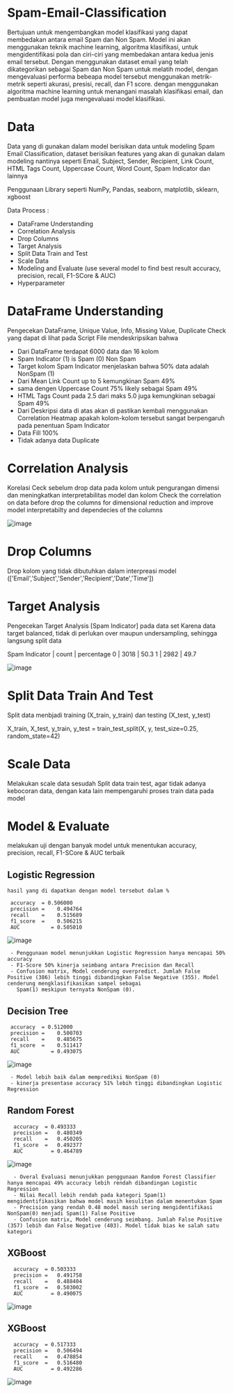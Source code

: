 # Spam-Email-Classification

Bertujuan untuk mengembangkan model klasifikasi yang dapat membedakan antara email Spam dan Non Spam. Model ini akan menggunakan teknik machine learning, algoritma klasifikasi, untuk mengidentifikasi pola dan ciri-ciri yang membedakan antara kedua jenis email tersebut. Dengan menggunakan dataset email yang telah dikategorikan sebagai Spam dan Non Spam untuk melatih model, dengan mengevaluasi performa bebeapa model tersebut menggunakan metrik-metrik seperti akurasi, presisi, recall, dan F1 score.
dengan menggunakan algoritma machine learning untuk menangani masalah klasifikasi email, dan pembuatan model juga mengevaluasi model klasifikasi.


# Data

Data yang di gunakan dalam model berisikan data untuk modeling Spam Email Classification, dataset berisikan features yang akan di gunakan dalam modeling nantinya seperti
Email, Subject, Sender, Recipient, Link Count, HTML Tags Count, Uppercase Count, Word Count, Spam Indicator dan lainnya

Penggunaan Library seperti NumPy, Pandas, seaborn, matplotlib, sklearn, xgboost

Data Process :
- DataFrame Understanding
- Correlation Analysis
- Drop Columns
- Target Analysis
- Split Data Train and Test
- Scale Data
- Modeling and Evaluate (use several model to find best result accuracy, precision, recall, F1-SCore & AUC)
- Hyperparameter

# DataFrame Understanding

Pengecekan DataFrame, Unique Value, Info, Missing Value, Duplicate Check yang dapat di lihat pada Script File mendeskripsikan bahwa

- Dari DataFrame terdapat 6000 data dan 16 kolom
- Spam Indicator (1) is Spam (0) Non Spam
- Target kolom Spam Indicator menjelaskan bahwa 50% data adalah NonSpam (1)
- Dari Mean Link Count up to 5 kemungkinan Spam 49%
- sama dengen Uppercase Count 75% likely sebagai Spam 49%
- HTML Tags Count pada 2.5 dari maks 5.0 juga kemungkinan sebagai Spam 49%
- Dari Deskripsi data di atas akan di pastikan kembali menggunakan Correlation Heatmap apakah kolom-kolom tersebut sangat berpengaruh pada penentuan Spam Indicator
- Data Fill 100%
- Tidak adanya data Duplicate

# Correlation Analysis

Korelasi Ceck sebelum drop data pada kolom untuk pengurangan dimensi dan meningkatkan interpretabilitas model dan kolom
Check the correlation on data before drop the columns for dimensional reduction and improve model interpretabilty and dependecies of the columns

![image](https://github.com/user-attachments/assets/dc31729a-9542-4cd2-bc1e-e352773e2cd9)


# Drop Columns

Drop kolom yang tidak dibutuhkan dalam interpreasi model (['Email','Subject','Sender','Recipient','Date','Time'])


# Target Analysis

Pengecekan Target Analysis [Spam Indicator] pada data set
Karena data target balanced, tidak di perlukan over maupun undersampling, sehingga langsung split data

 Spam Indicator |   count    |	percentage
      0	        |    3018	   |       50.3
      1	        |    2982	   |       49.7

![image](https://github.com/user-attachments/assets/2b37d734-3535-4461-ac52-c794f0526084)


# Split Data Train And Test

Split data menbjadi training (X_train, y_train) dan testing (X_test, y_test) 

X_train, X_test, y_train, y_test = train_test_split(X, y, test_size=0.25, random_state=42)

# Scale Data

Melakukan scale data sesudah Split data train test, agar tidak adanya kebocoran data, dengan kata lain mempengaruhi proses train data pada model

# Model & Evaluate
melakukan uji dengan banyak model untuk menentukan accuracy, precision, recall, F1-SCore & AUC terbaik

 ## Logistic Regression
 
    hasil yang di dapatkan dengan model tersebut dalam %
    
     accuracy  = 0.506000
     precision =	0.494764
     recall    =	0.515689
     f1_score  =	0.506215
     AUC	      = 0.505010
   
     
   ![image](https://github.com/user-attachments/assets/6a687467-23f3-4031-ab53-7e6e33938059)
   
     - Penggunaan model menunjukkan Logistic Regression hanya mencapai 50% accuracy
     - F1-Score 50% kinerja seimbang antara Precision dan Recall
     - Confusion matrix, Model cenderung overpredict. Jumlah False Positive (386) lebih tinggi dibandingkan False Negative (355). Model cenderung mengklasifikasikan sampel sebagai      
       Spam(1) meskipun ternyata NonSpam (0).

  ## Decision Tree

     accuracy  = 0.512000
     precision =	0.500703
     recall    =	0.485675
     f1_score  =	0.511417
     AUC	      = 0.493075

   ![image](https://github.com/user-attachments/assets/6990eaa0-e475-4e83-9228-b3d0b6a10adc)

     - Model lebih baik dalam memprediksi NonSpam (0)
     - kinerja presentase accuracy 51% lebih tinggi dibandingkan Logistic Regression

   ## Random Forest

      accuracy  = 0.493333
      precision =	0.480349
      recall    =	0.450205
      f1_score  =	0.492377
      AUC	      = 0.464789

   ![image](https://github.com/user-attachments/assets/e98afeec-22cd-4961-99ac-2b7b4cbeff55)

      - Overal Evaluasi menunjukkan penggunaan Random Forest Classifier hanya mencapai 49% accuracy lebih rendah dibandingan Logistic Regression
      - Nilai Recall lebih rendah pada kategori Spam(1) mengidentifikasikan bahwa model masih kesulitan dalam menentukan Spam
      - Precision yang rendah 0.48 model masih sering mengidentifikasi NonSpam(0) menjadi Spam(1) False Positive
      - Confusion matrix, Model cenderung seimbang. Jumlah False Positive (357) lebih dan False Negative (403). Model tidak bias ke salah satu kategori

   ## XGBoost
   
      accuracy  = 0.503333
      precision =	0.491758
      recall    =	0.488404
      f1_score  =	0.503002
      AUC	      = 0.490075

   ![image](https://github.com/user-attachments/assets/954ce6b3-6200-4544-8330-2de901312783)

   ## XGBoost

      accuracy  = 0.517333
      precision =	0.506494
      recall    =	0.478854
      f1_score  =	0.516480
      AUC	      = 0.492286

   ![image](https://github.com/user-attachments/assets/ba76a4eb-7efb-41fd-80ca-d55d72eb3f94)


